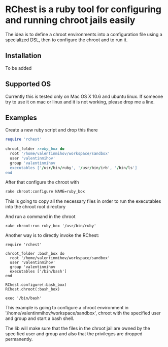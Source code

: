 RChest is a ruby tool for configuring and running chroot jails easily
=====================================================================

The idea is to define a chroot environments into a configuration file using a specialized DSL, then to configure the chroot and to run it.

Installation
------------

To be added

Supported OS
------------

Currently this is tested only on Mac OS X 10.6 and ubuntu linux. If someone try to use it on mac or linux and it is not working, please drop me a line.

Examples
--------

Create a new ruby script and drop this there

```ruby
require 'rchest'
    
chroot_folder :ruby_box do
  root '/home/valentinmihov/workspace/sandbox'
  user 'valentinmihov'
  group 'valentinmihov
  executables ['/usr/bin/ruby', '/usr/bin/irb', '/bin/ls']
end
```
  
After that configure the chroot with

```bash
rake chroot:configure NAME=ruby_box
```
    
This is going to copy all the necessary files in order to run the executables into the chroot root directory
  
And run a command in the chroot

    rake chroot:run ruby_box '/usr/bin/ruby'
  
Another way is to directly invoke the RChest:

    require 'rchest'
    
    chroot_folder :bash_box do
      root '/home/valentinmihov/workspace/sandbox'
      user 'valentinmihov'
      group 'valentinmihov
      executables ['/bin/bash']
    end
    
    RChest.configure(:bash_box)
    RChest.chroot(:bash_box)
    
    exec '/bin/bash'
    
This example is going to configure a chroot environment in '/home/valentinmihov/workspace/sandbox', chroot with the specified user and group and start a bash shell.

The lib will make sure that the files in the chroot jail are owned by the specified user and group and also that the privileges are dropped permanently.
